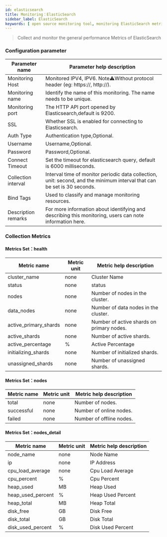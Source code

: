```yaml
---
id: elasticsearch
title: Monitoring：ElasticSearch
sidebar_label: ElasticSearch
keywords: [ open source monitoring tool, monitoring ElasticSearch metrics ]
---
```


> Collect and monitor the general performance Metrics of ElasticSearch

### Configuration parameter

|   Parameter name    |                                                Parameter help description                                                |
|---------------------|--------------------------------------------------------------------------------------------------------------------------|
| Monitoring Host     | Monitored IPV4, IPV6. Note⚠️Without protocol header (eg: https://, http://).                                             |
| Monitoring name     | Identify the name of this monitoring. The name needs to be unique.                                                       |
| Monitoring port     | The HTTP API port opened by Elasticsearch,default is 9200.                                                               |
| SSL                 | Whether SSL is enabled for connecting to Elasticsearch.                                                                  |
| Auth Type           | Authentication type,Optional.                                                                                            |
| Username            | Username,Optional.                                                                                                       |
| Password            | Password,Optional.                                                                                                       |
| Connect Timeout     | Set the timeout for elasticsearch query, default is 6000 milliseconds.                                                   |
| Collection interval | Interval time of monitor periodic data collection, unit: second, and the minimum interval that can be set is 30 seconds. |
| Bind Tags           | Used to classify and manage monitoring resources.                                                                        |
| Description remarks | For more information about identifying and describing this monitoring, users can note information here.                  |

### Collection Metrics

#### Metrics Set：health

|      Metric name      | Metric unit |          Metric help description          |
|-----------------------|-------------|-------------------------------------------|
| cluster_name          | none        | Cluster Name                              |
| status                | none        | status                                    |
| nodes                 | none        | Number of nodes in the cluster.           |
| data_nodes            | none        | Number of data nodes in the cluster.      |
| active_primary_shards | none        | Number of active shards on primary nodes. |
| active_shards         | none        | Number of active shards.                  |
| active_percentage     | %           | Active Percentage                         |
| initializing_shards   | none        | Number of initialized shards.             |
| unassigned_shards     | none        | Number of unassigned shards.              |

#### Metrics Set：nodes

| Metric name | Metric unit | Metric help description  |
|-------------|-------------|--------------------------|
| total       | none        | Number of nodes.         |
| successful  | none        | Number of online nodes.  |
| failed      | none        | Number of offline nodes. |

#### Metrics Set：nodes_detail

|    Metric name    | Metric unit | Metric help description |
|-------------------|-------------|-------------------------|
| node_name         | none        | Node Name               |
| ip                | none        | IP Address              |
| cpu_load_average  | none        | Cpu Load Average        |
| cpu_percent       | %           | Cpu Percent             |
| heap_used         | MB          | Heap Used               |
| heap_used_percent | %           | Heap Used Percent       |
| heap_total        | MB          | Heap Total              |
| disk_free         | GB          | Disk Free               |
| disk_total        | GB          | Disk Total              |
| disk_used_percent | %           | Disk Used Percent       |

